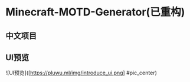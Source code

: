 # Minecraft-MOTD-Generator(已重构)  
## 中文项目
## UI预览  

![UI预览]([https://pluwu.ml/img/introduce_ui.png] #pic_center)
